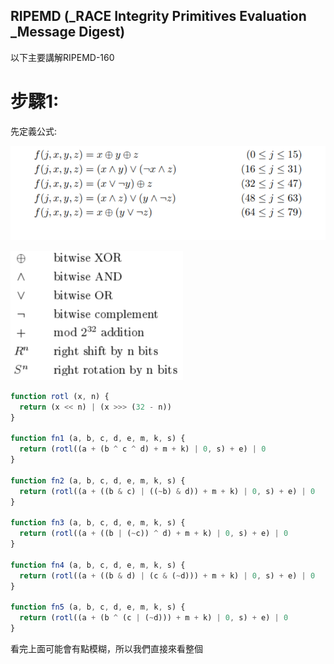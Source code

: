 ## RIPEMD \(\_RACE Integrity Primitives Evaluation \_Message Digest\)

以下主要講解RIPEMD-160

# 步驟1:

先定義公式:

![](/assets/45.png)

![](/assets/5.png)

```js
function rotl (x, n) {
  return (x << n) | (x >>> (32 - n))
}

function fn1 (a, b, c, d, e, m, k, s) {
  return (rotl((a + (b ^ c ^ d) + m + k) | 0, s) + e) | 0
}

function fn2 (a, b, c, d, e, m, k, s) {
  return (rotl((a + ((b & c) | ((~b) & d)) + m + k) | 0, s) + e) | 0
}

function fn3 (a, b, c, d, e, m, k, s) {
  return (rotl((a + ((b | (~c)) ^ d) + m + k) | 0, s) + e) | 0
}

function fn4 (a, b, c, d, e, m, k, s) {
  return (rotl((a + ((b & d) | (c & (~d))) + m + k) | 0, s) + e) | 0
}

function fn5 (a, b, c, d, e, m, k, s) {
  return (rotl((a + (b ^ (c | (~d))) + m + k) | 0, s) + e) | 0
}
```

看完上面可能會有點模糊，所以我們直接來看整個

